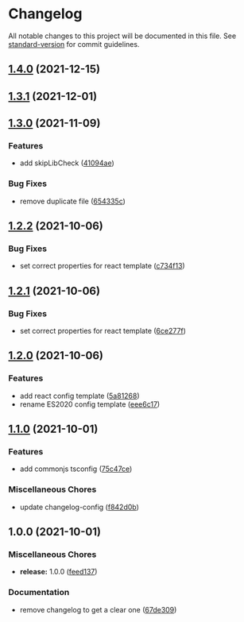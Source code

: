 # Changelog

All notable changes to this project will be documented in this file. See [standard-version](https://github.com/conventional-changelog/standard-version) for commit guidelines.

## [1.4.0](https://gitlab.com/4s1/ts-config/compare/v1.3.1...v1.4.0) (2021-12-15)

## [1.3.1](https://gitlab.com/4s1/ts-config/compare/v1.3.0...v1.3.1) (2021-12-01)

## [1.3.0](https://gitlab.com/4s1/ts-config/compare/v1.2.2...v1.3.0) (2021-11-09)


### Features

* add skipLibCheck ([41094ae](https://gitlab.com/4s1/ts-config/commit/41094ae76f06c32116c05ddf786e0f0450199f89))


### Bug Fixes

* remove duplicate file ([654335c](https://gitlab.com/4s1/ts-config/commit/654335c24573a68cf9cac515c94599be719cdf6f))

## [1.2.2](https://gitlab.com/4s1/ts-config/compare/v1.2.1...v1.2.2) (2021-10-06)


### Bug Fixes

* set correct properties for react template ([c734f13](https://gitlab.com/4s1/ts-config/commit/c734f135c5b1ff1f50067dd5fadf51246274fd5c))

## [1.2.1](https://gitlab.com/4s1/ts-config/compare/v1.2.0...v1.2.1) (2021-10-06)


### Bug Fixes

* set correct properties for react template ([6ce277f](https://gitlab.com/4s1/ts-config/commit/6ce277f7574a7db34cf0ca6c92c91cd0731c4cd7))

## [1.2.0](https://gitlab.com/4s1/ts-config/compare/v1.1.0...v1.2.0) (2021-10-06)


### Features

* add react config template ([5a81268](https://gitlab.com/4s1/ts-config/commit/5a8126803df77f32e7814715631008998d85dff9))
* rename ES2020 config template ([eee6c17](https://gitlab.com/4s1/ts-config/commit/eee6c178a8433eda054e2eafa051d19c49cf6067))

## [1.1.0](https://gitlab.com/4s1/ts-config/compare/v1.0.0...v1.1.0) (2021-10-01)


### Features

* add commonjs tsconfig ([75c47ce](https://gitlab.com/4s1/ts-config/commit/75c47ceafb282420b866a50e7fb34d5539812d9b))


### Miscellaneous Chores

* update changelog-config ([f842d0b](https://gitlab.com/4s1/ts-config/commit/f842d0ba1e8bf650ae4790f99057a367d3251cc3))

## 1.0.0 (2021-10-01)


### Miscellaneous Chores

* **release:** 1.0.0 ([feed137](https://gitlab.com/4s1/ts-config/commit/feed1376e316fa183addbc8b2aca7d74b480e5bc))


### Documentation

* remove changelog to get a clear one ([67de309](https://gitlab.com/4s1/ts-config/commit/67de309363b61269dce95a91f8f784cad1dce8b2))
